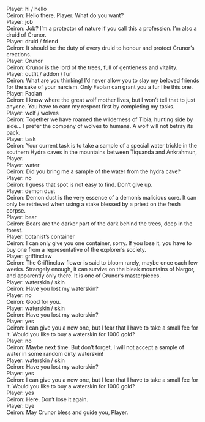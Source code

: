 Player: hi / hello  
Ceiron: Hello there, Player. What do you want?  
Player: job  
Ceiron: Job? I’m a protector of nature if you call this a profession. I’m also a druid of Crunor.  
Player: druid / friend  
Ceiron: It should be the duty of every druid to honour and protect Crunor’s creations.  
Player: Crunor  
Ceiron: Crunor is the lord of the trees, full of gentleness and vitality.  
Player: outfit / addon / fur  
Ceiron: What are you thinking! I’d never allow you to slay my beloved friends for the sake of your narcism. Only Faolan can grant you a fur like this one.  
Player: Faolan  
Ceiron: I know where the great wolf mother lives, but I won’t tell that to just anyone. You have to earn my respect first by completing my tasks.  
Player: wolf / wolves  
Ceiron: Together we have roamed the wilderness of Tibia, hunting side by side… I prefer the company of wolves to humans. A wolf will not betray its pack.  
Player: task  
Ceiron: Your current task is to take a sample of a special water trickle in the southern Hydra caves in the mountains between Tiquanda and Ankrahmun, Player.  
Player: water  
Ceiron: Did you bring me a sample of the water from the hydra cave?  
Player: no  
Ceiron: I guess that spot is not easy to find. Don’t give up.  
Player: demon dust  
Ceiron: Demon dust is the very essence of a demon’s malicious core. It can only be retrieved when using a stake blessed by a priest on the fresh corpse.  
Player: bear  
Ceiron: Bears are the darker part of the dark behind the trees, deep in the forest.  
Player: botanist’s container  
Ceiron: I can only give you one container, sorry. If you lose it, you have to buy one from a representative of the explorer’s society.  
Player: griffinclaw  
Ceiron: The Griffinclaw flower is said to bloom rarely, maybe once each few weeks. Strangely enough, it can survive on the bleak mountains of Nargor, and apparently only there. It is one of Crunor’s masterpieces.  
Player: waterskin / skin  
Ceiron: Have you lost my waterskin?  
Player: no  
Ceiron: Good for you.  
Player: waterskin / skin  
Ceiron: Have you lost my waterskin?  
Player: yes  
Ceiron: I can give you a new one, but I fear that I have to take a small fee for it. Would you like to buy a waterskin for 1000 gold?  
Player: no  
Ceiron: Maybe next time. But don’t forget, I will not accept a sample of water in some random dirty waterskin!  
Player: waterskin / skin  
Ceiron: Have you lost my waterskin?  
Player: yes  
Ceiron: I can give you a new one, but I fear that I have to take a small fee for it. Would you like to buy a waterskin for 1000 gold?  
Player: yes  
Ceiron: Here. Don’t lose it again.  
Player: bye  
Ceiron: May Crunor bless and guide you, Player.  
